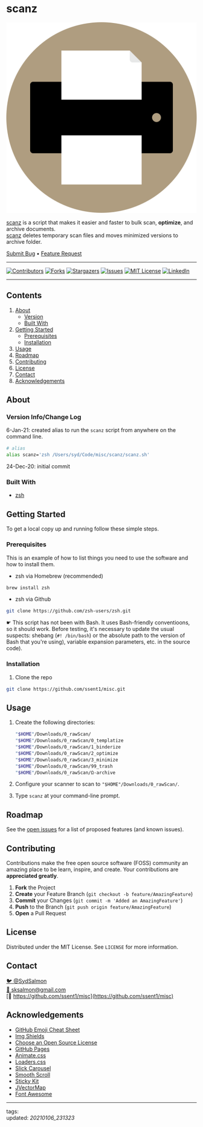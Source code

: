 # scanz

[![scanz icon](images/scanz-icon.svg)](https://github.com/ssent1/misc)

[scanz](https://github.com/ssent1/misc/tree/master/scanz) is a script that makes it easier and faster to bulk scan, **optimize**, and archive documents.\
[scanz](https://github.com/ssent1/misc/tree/master/scanz) deletes temporary scan files and moves minimized versions to archive folder.

[Submit Bug](https://github.com/ssent1/misc/issues) • [Feature Request](https://github.com/ssent1/misc/issues)

---

[![Contributors][contributors-shield]][contributors-url]
[![Forks][forks-shield]][forks-url]
[![Stargazers][stars-shield]][stars-url]
[![Issues][issues-shield]][issues-url]
[![MIT License][license-shield]][license-url]
[![LinkedIn][linkedin-shield]][linkedin-url]

---

## Contents

1. [About](#about)
   - [Version](#version)
   - [Built With](#built-with)
2. [Getting Started](#getting-started)
   - [Prerequisites](#prerequisites)
   - [Installation](#installation)
3. [Usage](#usage)
4. [Roadmap](#roadmap)
5. [Contributing](#contributing)
6. [License](#license)
7. [Contact](#contact)
8. [Acknowledgements](#acknowledgements)

## About

### Version Info/Change Log

6-Jan-21: created alias to run the `scanz` script from anywhere on the command line.

```sh scanz
# alias
alias scanz='zsh /Users/syd/Code/misc/scanz/scanz.sh'
```

24-Dec-20: initial commit

### Built With

- [zsh](https://github.com/zsh-users/zsh)

## Getting Started

To get a local copy up and running follow these simple steps.

### Prerequisites

This is an example of how to list things you need to use the software and how to install them.

- zsh via Homebrew (recommended)

```sh zsh via Homebrew
brew install zsh
```

- zsh via Github

```sh zsh via Github
git clone https://github.com/zsh-users/zsh.git
```

☛ This script has not been with Bash. It uses Bash-friendly conventioons, so it should work. Before testing, it's necessary to update the usual suspects: shebang (`#! /bin/bash`) or the absolute path to the version of Bash that you're using), variable expansion parameters, etc. in the source code).

### Installation

1. Clone the repo

```sh clone the repo
git clone https://github.com/ssent1/misc.git
```

## Usage

1. Create the following directories:

   ```sh directory structure
   "$HOME"/Downloads/0_rawScan/
   "$HOME"/Downloads/0_rawScan/0_templatize
   "$HOME"/Downloads/0_rawScan/1_binderize
   "$HOME"/Downloads/0_rawScan/2_optimize
   "$HOME"/Downloads/0_rawScan/3_minimize
   "$HOME"/Downloads/0_rawScan/99_trash
   "$HOME"/Downloads/0_rawScan/Ω-archive
   ```

2. Configure your scanner to scan to `"$HOME"/Downloads/0_rawScan/`.
3. Type `scanz` at your command-line prompt.

<!-- ROADMAP -->

## Roadmap

See the [open issues](https://github.com/ssent1/misc/issues) for a list of proposed features (and known issues).

<!-- CONTRIBUTING -->

## Contributing

Contributions make the free open source software (FOSS) community an amazing place to be learn, inspire, and create. Your contributions are **appreciated greatly**.

1. **Fork** the Project
2. **Create** your Feature Branch (`git checkout -b feature/AmazingFeature`)
3. **Commit** your Changes (`git commit -m 'Added an AmazingFeature'`)
4. **Push** to the Branch (`git push origin feature/AmazingFeature`)
5. **Open** a Pull Request

## License

Distributed under the MIT License. See `LICENSE` for more information.

## Contact

[:bird: @SydSalmon](https://twitter.com/SydSalmon)\
[:email: sksalmon@gmail.com](mailto:sksalmon@gmail.com)\
[:link: https://github.com/ssent1/misc](https://github.com/ssent1/misc)

## Acknowledgements

- [GitHub Emoji Cheat Sheet](https://www.webpagefx.com/tools/emoji-cheat-sheet)
- [Img Shields](https://shields.io)
- [Choose an Open Source License](https://choosealicense.com)
- [GitHub Pages](https://pages.github.com)
- [Animate.css](https://daneden.github.io/animate.css)
- [Loaders.css](https://connoratherton.com/loaders)
- [Slick Carousel](https://kenwheeler.github.io/slick)
- [Smooth Scroll](https://github.com/cferdinandi/smooth-scroll)
- [Sticky Kit](http://leafo.net/sticky-kit)
- [JVectorMap](http://jvectormap.com)
- [Font Awesome](https://fontawesome.com)

<!--- GitHub Status Links -->

[contributors-shield]: https://img.shields.io/github/contributors/ssent1/misc.svg?style=for-the-badge
[contributors-url]: https://github.com/ssent1/misc/repo/graphs/contributors
[forks-shield]: https://img.shields.io/github/forks/ssent1/misc.svg?style=for-the-badge
[forks-url]: https://github.com/ssent1/misc/repo/network/members
[stars-shield]: https://img.shields.io/github/stars/ssent1/misc.svg?style=for-the-badge
[stars-url]: https://github.com/ssent1/misc/repo/stargazers
[issues-shield]: https://img.shields.io/github/issues/ssent1/misc.svg?style=for-the-badge
[issues-url]: https://github.com/ssent1/misc/repo/issues
[license-shield]: https://img.shields.io/github/license/ssent1/misc.svg?style=for-the-badge
[license-url]: https://github.com/ssent1/misc/blob/master/LICENSE
[linkedin-shield]: https://img.shields.io/badge/-LinkedIn-black.svg?style=for-the-badge&logo=linkedin&colorB=2867B2
[linkedin-url]: https://www.linkedin.com/in/SydSalmon/

---

tags: \
updated: _20210106_231323_
